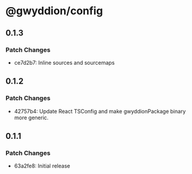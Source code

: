 # @gwyddion/config

## 0.1.3

### Patch Changes

- ce7d2b7: Inline sources and sourcemaps

## 0.1.2

### Patch Changes

- 42757b4: Update React TSConfig and make gwyddionPackage binary more generic.

## 0.1.1

### Patch Changes

- 63a2fe8: Initial release
